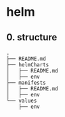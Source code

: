 # helm
## 0. structure
```
.
├── README.md
├── helmCharts
│   ├── README.md
│   ├── env
├── manifests
│   ├── README.md
│   ├── env
└── values
    ├── env
```